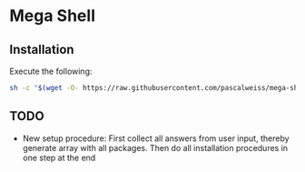 # Mega Shell

## Installation
Execute the following: 
```bash
sh -c "$(wget -O- https://raw.githubusercontent.com/pascalweiss/mega-shell-env/master/setup/install.sh)"
```

## TODO
- New setup procedure: First collect all answers from user input, thereby generate array with all packages. Then do all installation procedures in one step at the end

